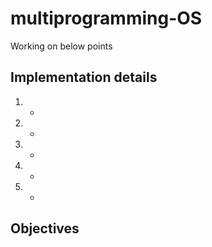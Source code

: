# multiprogramming-OS

Working on below points

## Implementation details 

1. -
2. -
3. -
4. -
5. -

## Objectives
